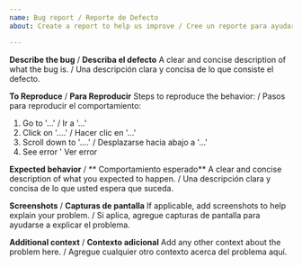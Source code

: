 ```yaml
---
name: Bug report / Reporte de Defecto
about: Create a report to help us improve / Cree un reporte para ayudarnos a mejorar

---
```


**Describe the bug** / **Describa el defecto**
A clear and concise description of what the bug is. / Una descripción clara y concisa de lo que consiste el defecto.

**To Reproduce** / **Para Reproducir**
Steps to reproduce the behavior: / Pasos para reproducir el comportamiento:
1. Go to '...' / Ir a '...'
2. Click on '....' / Hacer clic en '...'
3. Scroll down to '....' / Desplazarse hacia abajo a '...'
4. See error ' Ver error

**Expected behavior** / ** Comportamiento esperado**
A clear and concise description of what you expected to happen. / Una descripción clara y concisa de lo que usted espera que suceda.

**Screenshots** / **Capturas de pantalla**
If applicable, add screenshots to help explain your problem. / Si aplica, agregue capturas de pantalla para ayudarse a explicar el problema.

**Additional context** / **Contexto adicional**
Add any other context about the problem here. / Agregue cualquier otro contexto acerca del problema aquí.
